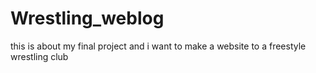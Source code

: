 # Wrestling_weblog
this is about my final project and i want to make a website to a freestyle wrestling club
